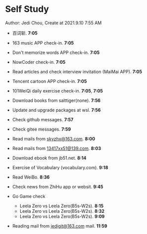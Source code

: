 # Self Study

Author: Jedi Chou, Create at 2021.9.10 7:55 AM

* 百词斩. **7:05**
* 163 music APP check-in. **7:05**
* Don't memorize words APP check-in. **7:05**
* NowCoder check-in. **7:05**
* Read articles and check interview invitation (MaiMai APP). **7:05**
* Tencent cartoon APP check-in. **7:05**
* 101WeiQi daily exercise check-in. **7:05**, **7:05**

* Download books from salttiger(none). **7:56**
* Update and upgrade packages at wsl. **7:56**
* Check github messages. **7:57**
* Check gitee messages. **7:59**
* Read mails from skyzhx@163.com. **8:00**
* Read mails from 13417xx51@139.com. **8:03**
* Download ebook from jb51.net. **8:14**
* Exercise of Vocabulary (vocabulary.com). **9:18**
* Read WeiBo. **8:36**
* Check news from ZhiHu app or websit. **9:45**

* Go Game check
  * Leela Zero vs Leela Zero(B5s-W2s). **8:15**
  * Leela Zero vs Leela Zero(B5s-W2s). **8:32**
  * Leela Zero vs Leela Zero(B5s-W2s). **9:09**
* Reading mail from jedigit@163.com mail. **11:59**
